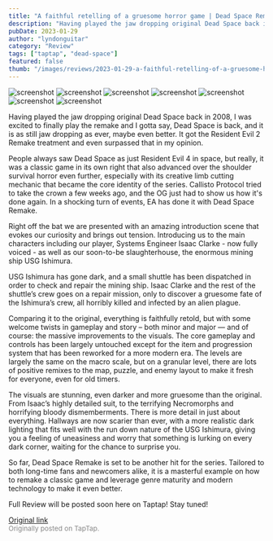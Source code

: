 ```yaml
---
title: "A faithful retelling of a gruesome horror game | Dead Space Remake - First Impressions"
description: "Having played the jaw dropping original Dead Space back in 2008, I was excited to finally play the remake and I gotta say, Dead Space is back, and it is as still jaw dropping as ever, maybe even better. It got the Resident Evil 2 Remake treatment and even surpassed that in my opinion."
pubDate: 2023-01-29
author: "lyndonguitar"
category: "Review"
tags: ["taptap", "dead-space"]
featured: false
thumb: "/images/reviews/2023-01-29-a-faithful-retelling-of-a-gruesome-horror-game--dead-space-remake---first-impressions-0.avif"
---
```


<div class="gallery">
  <img src="/images/reviews/2023-01-29-a-faithful-retelling-of-a-gruesome-horror-game--dead-space-remake---first-impressions-0.avif" alt="screenshot" />
  <img src="/images/reviews/2023-01-29-a-faithful-retelling-of-a-gruesome-horror-game--dead-space-remake---first-impressions-1.avif" alt="screenshot" />
  <img src="/images/reviews/2023-01-29-a-faithful-retelling-of-a-gruesome-horror-game--dead-space-remake---first-impressions-2.avif" alt="screenshot" />
  <img src="/images/reviews/2023-01-29-a-faithful-retelling-of-a-gruesome-horror-game--dead-space-remake---first-impressions-3.avif" alt="screenshot" />
  <img src="/images/reviews/2023-01-29-a-faithful-retelling-of-a-gruesome-horror-game--dead-space-remake---first-impressions-4.avif" alt="screenshot" />
  <img src="/images/reviews/2023-01-29-a-faithful-retelling-of-a-gruesome-horror-game--dead-space-remake---first-impressions-5.avif" alt="screenshot" />
  <img src="/images/reviews/2023-01-29-a-faithful-retelling-of-a-gruesome-horror-game--dead-space-remake---first-impressions-6.avif" alt="screenshot" />
</div>

Having played the jaw dropping original Dead Space back in 2008, I was excited to finally play the remake and I gotta say, Dead Space is back, and it is as still jaw dropping as ever, maybe even better. It got the Resident Evil 2 Remake treatment and even surpassed that in my opinion.

People always saw Dead Space as just Resident Evil 4 in space, but really, it was a classic game in its own right that also advanced over the shoulder survival horror even further, especially with its creative limb cutting mechanic that became the core identity of the series. Callisto Protocol tried to take the crown a few weeks ago, and the OG just had to show us how it's done again. In a shocking turn of events, EA has done it with Dead Space Remake.

Right off the bat we are presented with an amazing introduction scene that evokes our curiosity and brings out tension. Introducing us to the main characters including our player, Systems Engineer Isaac Clarke - now fully voiced - as well as our soon-to-be slaughterhouse, the enormous mining ship USG Ishimura.

USG Ishimura has gone dark, and a small shuttle has been dispatched in order to check and repair the mining ship. Isaac Clarke and the rest of the shuttle’s crew goes on a repair mission, only to discover a gruesome fate of the Ishimura’s crew, all horribly killed and infected by an alien plague.

Comparing it to the original, everything is faithfully retold, but with some welcome twists in gameplay and story – both minor and major — and of course: the massive improvements to the visuals. The core gameplay and controls has been largely untouched except for the item and progression system that has been reworked for a more modern era. The levels are largely the same on the macro scale, but on a granular level, there are lots of positive remixes to the map, puzzle, and enemy layout to make it fresh for everyone, even for old timers.

The visuals are stunning, even darker and more gruesome than the original. From Isaac’s highly detailed suit, to the terrifying Necromorphs and horrifying bloody dismemberments. There is more detail in just about everything. Hallways are now scarier than ever, with a more realistic dark lighting that fits well with the run down nature of the USG Ishimura, giving you a feeling of uneasiness and worry that something is lurking on every dark corner, waiting for the chance to surprise you.

So far, Dead Space Remake is set to be another hit for the series. Tailored to both long-time fans and newcomers alike, it is a masterful example on how to remake a classic game and leverage genre maturity and modern technology to make it even better.

Full Review will be posted soon here on Taptap! Stay tuned!

[Original link](https://www.taptap.io/post/4373834)<br><span style="font-size: 0.95em; color: #888;">Originally posted on TapTap.</span>
